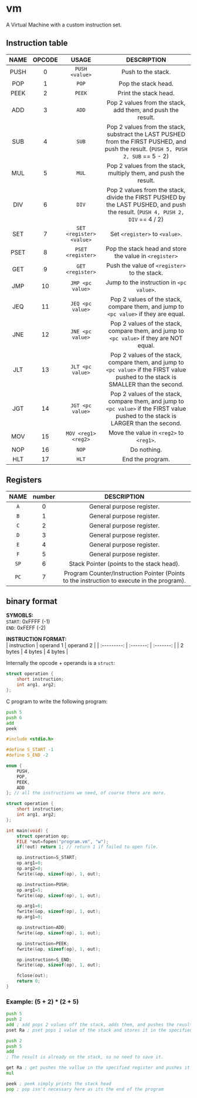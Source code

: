 # vm
A Virtual Machine with a custom instruction set.

## Instruction table
| NAME | OPCODE | USAGE | DESCRIPTION |
| :---: | :---: | :---: | :---: |
| PUSH | 0 | `PUSH <value>` | Push <value> to the stack. |
| POP | 1 | `POP` | Pop the stack head. |
| PEEK | 2 | `PEEK` | Print the stack head. |
| ADD | 3 | `ADD` | Pop 2 values from the stack, add them, and push the result. |
| SUB | 4 | `SUB` | Pop 2 values from the stack, substract the LAST PUSHED from the FIRST PUSHED, and push the result. (`PUSH 5, PUSH 2, SUB` == 5 - 2) |
| MUL | 5 | `MUL` | Pop 2 values from the stack, multiply them, and push the result. |
| DIV | 6 | `DIV` | Pop 2 values from the stack, divide the FIRST PUSHED by the LAST PUSHED, and push the result. (`PUSH 4, PUSH 2, DIV` == 4 / 2) |
| SET | 7 | `SET <register> <value>` | Set `<register>` to `<value>`. |
| PSET | 8 | `PSET <register>` | Pop the stack head and store the value in `<register>` |
| GET | 9 | `GET <register>` | Push the value of `<register>` to the stack. |
| JMP | 10 | `JMP <pc value>` | Jump to the instruction in `<pc value>`. |
| JEQ | 11 | `JEQ <pc value>` | Pop 2 values of the stack, compare them, and jump to `<pc value>` if they are equal. |
| JNE | 12 | `JNE <pc value>` | Pop 2 values of the stack, compare them, and jump to `<pc value>` if they are NOT equal. |
| JLT | 13 | `JLT <pc value>` | Pop 2 values of the stack, compare them, and jump to `<pc value>` if the FIRST value pushed to the stack is SMALLER than the second. |
| JGT | 14 | `JGT <pc value>` | Pop 2 values of the stack, compare them, and jump to `<pc value>` if the FIRST value pushed to the stack is LARGER than the second. |
| MOV | 15 | `MOV <reg1> <reg2>` | Move the value in `<reg2>` to `<reg1>`. |
| NOP | 16 | `NOP` | Do nothing. |
| HLT | 17 | `HLT` | End the program. |

## Registers
| NAME | number | DESCRIPTION |
| :--: | :----: | :---------: |
| `A` | 0 | General purpose register. |
| `B` | 1 | General purpose register. |
| `C` | 2 | General purpose register. |
| `D` | 3 | General purpose register. |
| `E` | 4 | General purpose register. |
| `F` | 5 | General purpose register. |
| `SP` | 6 | Stack Pointer (points to the stack head). |
| `PC` | 7 | Program Counter/Instruction Pointer (Points to the instruction to execute in the program). |

binary format
-------------
**SYMOBLS:**<br>
`START`: 0xFFFF (-1)<br>
`END`: 0xFEFF (-2)

**INSTRUCTION FORMAT:**<br>
| instruction | operand 1 | operand 2 |
| :---------: | :-------: | :-------: |
|   2 bytes   |  4 bytes  |  4 bytes  |

Internally the opcode + operands is a `struct`:
```c
struct operation {
    short instruction;
    int arg1, arg2;
};
```

C program to write the following program:
```asm
push 5
push 6
add
peek
```
```c
#include <stdio.h>

#define S_START -1
#define S_END -2

enum {
    PUSH,
    POP,
    PEEK,
    ADD
}; // all the instructions we need, of course there are more.

struct operation {
    short instruction;
    int arg1, arg2;
};

int main(void) {
    struct operation op;
    FILE *out=fopen("program.vm", "w");
    if(!out) return 1; // return 1 if failed to open file.

    op.instruction=S_START;
    op.arg1=0;
    op.arg2=0;
    fwrite(&op, sizeof(op), 1, out);

    op.instruction=PUSH;
    op.arg1=5;
    fwrite(&op, sizeof(op), 1, out);

    op.arg1=6;
    fwrite(&op, sizeof(op), 1, out);
    op.arg1=0;

    op.instruction=ADD;
    fwrite(&op, sizeof(op), 1, out);

    op.instruction=PEEK;
    fwrite(&op, sizeof(op), 1, out);

    op.instruction=S_END;
    fwrite(&op, sizeof(op), 1, out);

    fclose(out);
    return 0;
}
```

### Example: (5 + 2) * (2 + 5)
```asm
push 5
push 2
add ; add pops 2 values off the stack, adds them, and pushes the reuslt
pset Ra ; pset pops 1 value of the stack and stores it in the specified register

push 2
push 5
add
; The result is already on the stack, so no need to save it.

get Ra ; get pushes the vallue in the specified register and pushes it to the stack
mul

peek ; peek simply prints the stack head
pop ; pop isn't necessary here as its the end of the program
```
